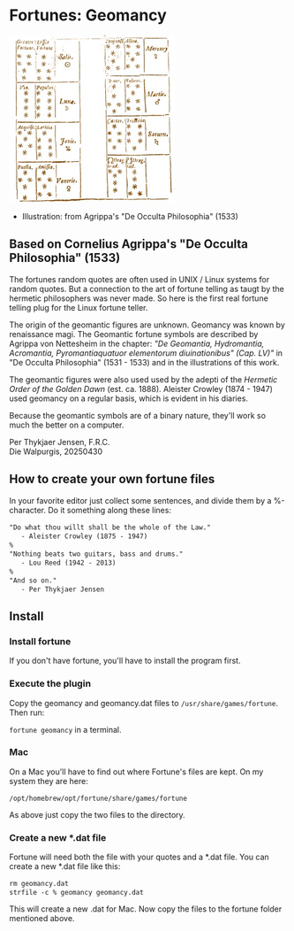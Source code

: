 # Fortunes: Geomancy

![Agrippa's Geomantic Figures](figuresplanetaryrulers.jpg)

- Illustration: from Agrippa's "De Occulta Philosophia" (1533)

## Based on Cornelius Agrippa's "De Occulta Philosophia" (1533)

The fortunes random quotes are often used in UNIX / Linux systems for random quotes. But a connection to the art of fortune telling as taugt by the hermetic philosophers was never made. So here is the first real fortune telling plug for the Linux fortune teller.

The origin of the geomantic figures are unknown. Geomancy was known by renaissance magi. The Geomantic fortune symbols are described by Agrippa von Nettesheim in the chapter: *"De Geomantia, Hydromantia, Acromantia, Pyromantiaquatuor elementorum diuinationibus" (Cap. LV)"* in "De Occulta Philosophia" (1531 - 1533) and in the illustrations of this work.

The geomantic figures were also used used by the adepti of the *Hermetic Order of the Golden Dawn* (est. ca. 1888). Aleister Crowley (1874 - 1947) used geomancy on a regular basis, which is evident in his diaries. 

Because the geomantic symbols are of a binary nature, they'll work so much the better on a computer.

Per Thykjaer Jensen, F.R.C.   
Die Walpurgis, 20250430   

## How to create your own fortune files

In your favorite editor just collect some sentences, and divide them by a %-character. Do it something along these lines:

~~~~
"Do what thou willt shall be the whole of the Law."
   - Aleister Crowley (1875 - 1947)
%
"Nothing beats two guitars, bass and drums."
   - Lou Reed (1942 - 2013)
%
"And so on."
   - Per Thykjaer Jensen
~~~~



## Install

### Install fortune

If you don't have fortune, you'll have to install the program first. 

### Execute the plugin

Copy the geomancy and geomancy.dat files to `/usr/share/games/fortune`. Then run:

`fortune geomancy` in a terminal. 

### Mac

On a Mac you'll have to find out where Fortune's files are kept. On my system they are here:

~~~~~
/opt/homebrew/opt/fortune/share/games/fortune
~~~~~

As above just copy the two files to the directory.

### Create a new *.dat file

Fortune will need both the file with your quotes and a *.dat file. You can create a new *.dat file like this:

~~~~~
rm geomancy.dat
strfile -c % geomancy geomancy.dat
~~~~~

This will create a new .dat for Mac. Now copy the files to the fortune folder mentioned above.